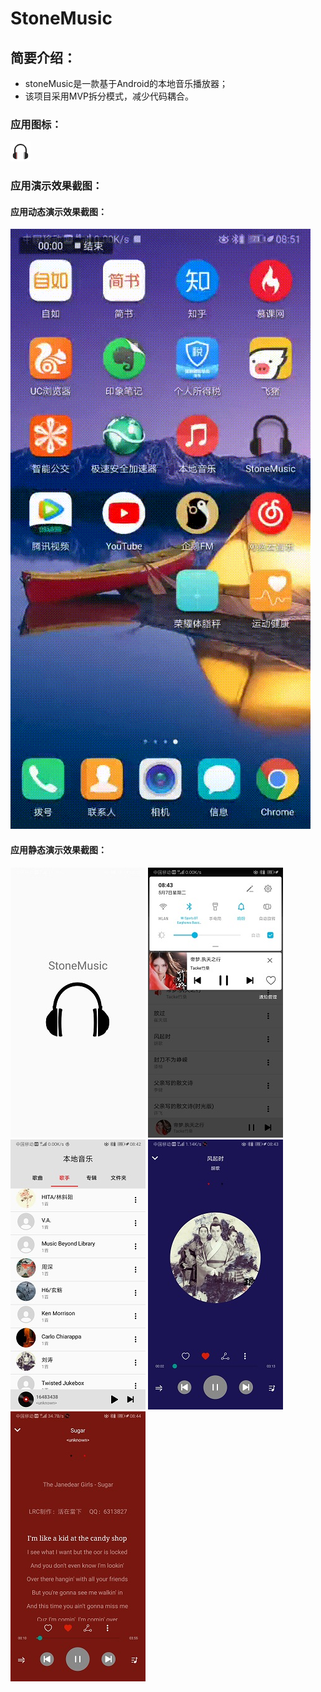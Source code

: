# StoneMusic

## 简要介绍：
- stoneMusic是一款基于Android的本地音乐播放器；
- 该项目采用MVP拆分模式，减少代码耦合。

### 应用图标：
![应用图标](https://github.com/stoneWangL/arithmetic/blob/master/stoneMusicPic/log.png)

### 应用演示效果截图：
#### 应用动态演示效果截图：
![应用演示](https://github.com/stoneWangL/arithmetic/blob/master/stoneMusicPic/music01.gif)
#### 应用静态演示效果截图：
![图片1](https://github.com/stoneWangL/arithmetic/blob/master/stoneMusicPic/music01.jpg)
![图片2](https://github.com/stoneWangL/arithmetic/blob/master/stoneMusicPic/music02.jpg)
![图片3](https://github.com/stoneWangL/arithmetic/blob/master/stoneMusicPic/music03.jpg)
![图片5](https://github.com/stoneWangL/arithmetic/blob/master/stoneMusicPic/music05.jpg)
![图片4](https://github.com/stoneWangL/arithmetic/blob/master/stoneMusicPic/music04.jpg)
